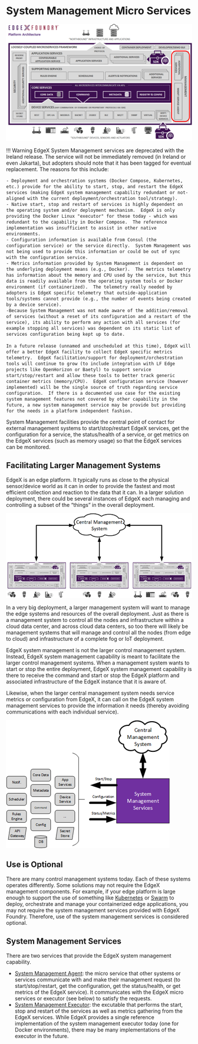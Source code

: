 # System Management Micro Services

![image](EdgeX_SystemManagement.png)

!!! Warning
    EdgeX System Management services are deprecated with the Ireland release.  The service will not be immediately removed (in Ireland or even Jakarta), but adopters should note that it has been tagged for eventual replacement.  The reasons for this include:

    - Deployment and orchestration systems (Docker Compose, Kubernetes, etc.) provide for the ability to start, stop, and restart the EdgeX services (making EdgeX system management capability redundant or not-aligned with the current deployment/orchestration tool/strategy).
    - Native start, stop and restart of services is highly dependent on the operating system and/or deployment mechanism.  EdgeX is only providing the Docker Linux "executor" for these today - which was redundant to the capability in Docker Compose.  The reference implementation was insufficient to assist in other native environments.
    - Configuration information is available from Consul (the configuration service) or the service directly.  System Management was not being used to provide this information or could be out of sync with the configuration service.
    - Metrics information provided by System Management is dependent on the underlying deployment means (e.g., Docker).  The metrics telemetry has information about the memory and CPU used by the service, but this data is readily available from the operating system tools or Docker environment (if containerized).  The telemetry really needed by adopters is EdgeX specific telemetry that outside-application tools/systems cannot provide (e.g., the number of events being created by a device service).
    -Because System Management was not made aware of the addition/removal of services (without a reset of its configuration and a restart of the service), its ability to perform any action with all services (for example stopping all services) was dependent on its static list of services configuration being kept up to date.
    
    In a future release (unnamed and unscheduled at this time), EdgeX will offer a better EdgeX facility to collect EdgeX specific metrics telemetry.  EdgeX facilitation/support for deployment/orchestration tools will continue to grow (to include integration with LF Edge projects like OpenHorizon or Baetyl) to support service start/stop/restart and allow these tools to better track generic container metrics (memory/CPU).  EdgeX configuration service (however implemented) will be the single source of truth regarding service configuration.  If there is a documented use case for the existing system management features not covered by other capability in the future, a new system management service may be provide but providing for the needs in a platform independent fashion.


System Management facilities provide the central point of contact for external management systems to start/stop/restart EdgeX services, get the configuration for a service, the status/health of a service, or get metrics on the EdgeX services (such as memory usage) so that the EdgeX services can be monitored.

## Facilitating Larger Management Systems

EdgeX is an edge platform.  It typically runs as close to the physical sensor/device world as it can in order to provide the fastest and most efficient collection and reaction to the data that it can.  In a larger solution deployment, there could be several instances of EdgeX each managing and controlling a subset of the “things” in the overall deployment.

![image](Ch_CentralManagementSystem.png)

In a very big deployment, a larger management system will want to manage the edge systems and resources of the overall deployment.  Just as there is a management system to control all the nodes and infrastructure within a cloud data center, and across cloud data centers, so too there will likely be management systems that will manage and control all the nodes (from edge to cloud) and infrastructure of a complete fog or IoT deployment.

EdgeX system management is not the larger control management system.  Instead, EdgeX system management capability is meant to facilitate the larger control management systems.  When a management system wants to start or stop the entire deployment, EdgeX system management capability is there to receive the command and start or stop the EdgeX platform and associated infrastructure of the EdgeX instance that it is aware of.

Likewise, when the larger central management system needs service metrics or configuration from EdgeX, it can call on the EdgeX system management services to provide the information it needs (thereby avoiding communications with each individual service).

![image](Ch_SystemManagement_Facilitates_Central.png)

## Use is Optional 

There are many control management systems today.  Each of these systems operates differently. Some solutions may not require the EdgeX management components.  For example, if your edge platform is large enough to support the use of something like [Kubernetes](https://kubernetes.io/) or [Swarm](https://docs.docker.com/engine/swarm/) to deploy, orchestrate and manage your containerized edge applications, you may not require the system management services provided with EdgeX Foundry.  Therefore, use of the system management services is considered optional.

## System Management Services

There are two services that provide the EdgeX system management capability.

- [System Management Agent](./agent/Ch_SysMgmtAgent.md): the micro service that other systems or services communicate with and make their management request (to start/stop/restart, get the configuration, get the status/health, or get metrics of the EdgeX service).  It communicates with the EdgeX micro services or executor (see below) to satisfy the requests. 
- [System Management Executor](./executor/Ch_SysMgmtExecutor.md): the excutable that performs the start, stop and restart of the services as well as metrics gathering from the EdgeX services.  While EdgeX provides a single reference implementation of the system management executor today (one for Docker environments), there may be many implementations of the executor in the future.
